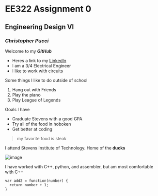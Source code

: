 # EE322 Assignment 0 
## Engineering Design VI
### _Christopher Pucci_

Welcome to my **_GitHub_** 

- Heres a link to my [LinkedIn](https://www.linkedin.com/in/christopher-pucci-695473279/)
- I am a 3/4 Electrical Engineer
- I like to work with circuits

Some things I like to do outside of school
1. Hang out with Friends
2. Play the piano
3. Play League of Legends

Goals I have
- Graduate Stevens with a good GPA
- Try all of the food in hoboken
- Get better at coding

 
 > my favorite food is steak



I attend Stevens Institute of Technology. Home of the **ducks**

![image](https://github.com/Githubpucci/EE-322/assets/116912039/b5a1bccc-7876-43fd-85d1-c860e3191019)


I have worked with C++, python, and assembler, but am most comfortable with C++

```
var add2 = function(number) {
  return number + 1;
}
```




